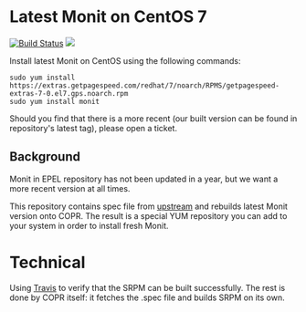 # Latest Monit on CentOS 7

[![Build Status](https://travis-ci.org/GetPageSpeed/monit-rpm.svg?branch=master)](https://travis-ci.org/GetPageSpeed/monit-rpm) [<img src="https://copr.fedorainfracloud.org/coprs/getpagespeed/monit/package/monit/status_image/last_build.png">](https://copr.fedorainfracloud.org/coprs/getpagespeed/monit/package/monit/) 

Install latest Monit on CentOS using the following commands:

    sudo yum install https://extras.getpagespeed.com/redhat/7/noarch/RPMS/getpagespeed-extras-7-0.el7.gps.noarch.rpm
    sudo yum install monit

Should you find that there is a more recent (our built version can be found in repository's latest tag), please open a ticket.

## Background

Monit in EPEL repository has not been updated in a year, but we want a more recent version at all times.

This repository contains spec file from [upstream](https://dl.fedoraproject.org/pub/epel/7/SRPMS/m/monit-5.14-1.el7.src.rpm) and rebuilds latest Monit version onto COPR. The result is a special YUM repository you can add to your system in order to install fresh Monit.

# Technical

Using [Travis](https://gist.github.com/abn/daf262e7e454509df1429c87068923d1) to verify that the SRPM can be built successfully. The rest is done by COPR itself: it fetches the .spec file and builds SRPM on its own.

